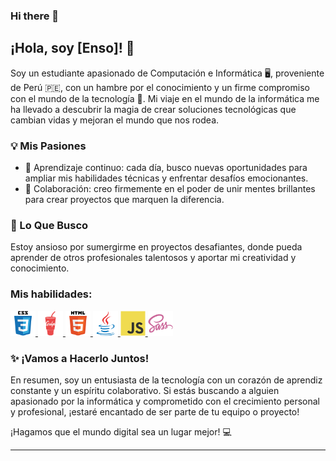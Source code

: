 ### Hi there 👋

## ¡Hola, soy [Enso]! 👋

Soy un estudiante apasionado de Computación e Informática 🖥️, proveniente de Perú 🇵🇪, con un hambre  por el conocimiento y un firme compromiso con el mundo de la tecnología 🚀.
 Mi viaje en el mundo de la informática me ha llevado a descubrir la magia de crear soluciones tecnológicas que cambian vidas y mejoran el mundo que nos rodea.

### 💡 Mis Pasiones

- 🌱 Aprendizaje continuo: cada día, busco nuevas oportunidades para ampliar mis habilidades técnicas y enfrentar desafíos emocionantes.
- 🤝 Colaboración: creo firmemente en el poder de unir mentes brillantes para crear proyectos que marquen la diferencia.

### 🚀 Lo Que Busco

Estoy ansioso por sumergirme en proyectos desafiantes, donde pueda aprender de otros profesionales talentosos y aportar mi creatividad y conocimiento. 
<h3 align="left">Mis habilidades:</h3>
<p align="left"> <a href="https://www.w3schools.com/css/" target="_blank" rel="noreferrer"> <img src="https://raw.githubusercontent.com/devicons/devicon/master/icons/css3/css3-original-wordmark.svg" alt="css3" width="40" height="40"/> </a> <a href="https://gulpjs.com" target="_blank" rel="noreferrer"> <img src="https://raw.githubusercontent.com/devicons/devicon/master/icons/gulp/gulp-plain.svg" alt="gulp" width="40" height="40"/> </a> <a href="https://www.w3.org/html/" target="_blank" rel="noreferrer"> <img src="https://raw.githubusercontent.com/devicons/devicon/master/icons/html5/html5-original-wordmark.svg" alt="html5" width="40" height="40"/> </a> <a href="https://www.java.com" target="_blank" rel="noreferrer"> <img src="https://raw.githubusercontent.com/devicons/devicon/master/icons/java/java-original.svg" alt="java" width="40" height="40"/> </a> <a href="https://developer.mozilla.org/en-US/docs/Web/JavaScript" target="_blank" rel="noreferrer"> <img src="https://raw.githubusercontent.com/devicons/devicon/master/icons/javascript/javascript-original.svg" alt="javascript" width="40" height="40"/> </a> <a href="https://sass-lang.com" target="_blank" rel="noreferrer"> <img src="https://raw.githubusercontent.com/devicons/devicon/master/icons/sass/sass-original.svg" alt="sass" width="40" height="40"/> </a> </p>


### ✨ ¡Vamos a Hacerlo Juntos!

En resumen, soy un entusiasta de la tecnología con un corazón de aprendiz constante y un espíritu colaborativo. Si estás buscando a alguien apasionado por la informática y comprometido con el crecimiento personal y profesional, ¡estaré encantado de ser parte de tu equipo o proyecto!

¡Hagamos que el mundo digital sea un lugar mejor! 💻

---


